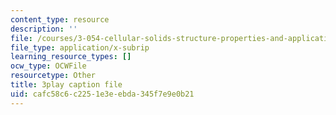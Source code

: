 ```yaml
---
content_type: resource
description: ''
file: /courses/3-054-cellular-solids-structure-properties-and-applications-spring-2015/cafc58c6c2251e3eebda345f7e9e0b21_yDr8Df35C64.srt
file_type: application/x-subrip
learning_resource_types: []
ocw_type: OCWFile
resourcetype: Other
title: 3play caption file
uid: cafc58c6-c225-1e3e-ebda-345f7e9e0b21
---
```


